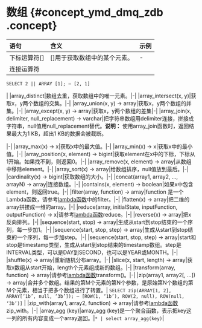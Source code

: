 # 数组 {#concept_ymd_dmq_zdb .concept}

|语句|含义|示例|
|:-|:-|:-|
|下标运算符\[\]|\[\]用于获取数组中的某个元素。|-|
|连接运算符|||||用于把两个数组连接成一个数组。| `SELECT ARRAY [1] || ARRAY [2]; — [1, 2]`  `SELECT ARRAY [1] || 2; — [1, 2]` 

  `SELECT 2 || ARRAY [1]; — [2, 1]` 

 |
|array\_distinct|数组去重，获取数组中的唯一元素。|-|
|array\_intersect\(x, y\)|获取x，y两个数组的交集。|-|
|array\_union\(x, y\) → array|获取x，y两个数组的并集。|-|
|array\_except\(x, y\) → array|获取x，y两个数组的差集|-|
|array\_join\(x, delimiter, null\_replacement\) → varchar|把字符串数组用delimiter连接，拼接成字符串，null值用null\_replacement替代。**说明：** 使用array\_join函数时，返回结果最大为1 KB，超出1 KB的数据会被截断。

|-|
|array\_max\(x\) → x|获取x中的最大值。|-|
|array\_min\(x\) → x|获取x中的最小值。|-|
|array\_position\(x, element\) → bigint|获取element在x中的下标，下标从1开始。如果找不到，则返回0。|-|
|array\_remove\(x, element\) → array|从数组中移除element。|-|
|array\_sort\(x\) → array|给数组排序，null值放到最后。|-|
|cardinality\(x\) → bigint|获取数组的大小。|-|
|concat\(array1, array2, …, arrayN\) → array|连接数组。|-|
|contains\(x, element\) → boolean|如果x中包含element，则返回true。|-|
|filter\(array, function\) → array|function 是一个Lambda函数，请参考[lambda函数](intl.zh-CN/用户指南/查询与分析/SQL分析语法与功能/lambda函数.md)中的filter。|-|
|flatten\(x\) → array|把二维的array拼接成一维的array。|-|
|reduce\(array, initialState, inputFunction, outputFunction\) → x|请参考[lambda函数](intl.zh-CN/用户指南/查询与分析/SQL分析语法与功能/lambda函数.md)reduce。|-|
|reverse\(x\) → array|把x反向排列。|-|
|sequence\(start, stop\) → array|生成从start到stop结束的一个序列，每一步加1。|-|
|sequence\(start, stop, step\) → array|生成从start到stop结束的一个序列，每一步加step。|-|
|sequence\(start, stop, step\) → array|start和stop是timestamp类型，生成从start到stop结束的timestamp数组。step是INTERVAL类型，可以是DAY到SECOND，也可以是YEAR或MONTH。|-|
|shuffle\(x\) → array|重新随机分布array。|-|
|slice\(x, start, length\) → array|获取x数组从start开始，length个元素组成新的数组。|-|
|transform\(array, function\) → array|请参考[lambda函数](intl.zh-CN/用户指南/查询与分析/SQL分析语法与功能/lambda函数.md)transform\(\)。|-|
|zip\(array1, array2\[, …\]\) → array|合并多个数组。结果的第M个元素的第N个参数，是原始第N个数组的第M个元素，相当于把多个数组进行了转置。| `SELECT zip(ARRAY[1, 2], ARRAY[‘1b’, null, ‘3b’]); — [ROW(1, ‘1b’), ROW(2, null), ROW(null, ‘3b’)]` |
|zip\_with\(array1, array2, function\) → array|请参考[lambda函数](intl.zh-CN/用户指南/查询与分析/SQL分析语法与功能/lambda函数.md)zip\_with。|-|
|array\_agg \(key\)|array\_agg \(key\)是一个聚合函数，表示把key这一列的所有内容变成一个array返回。|`* | select array_agg(key)`|

